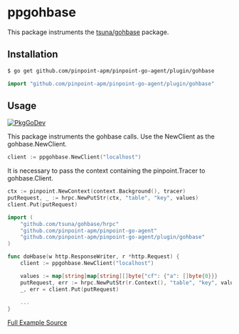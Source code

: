 # ppgohbase
This package instruments the [tsuna/gohbase](https://github.com/tsuna/gohbase) package.

## Installation

```bash
$ go get github.com/pinpoint-apm/pinpoint-go-agent/plugin/gohbase
```
```go
import "github.com/pinpoint-apm/pinpoint-go-agent/plugin/gohbase"
```
## Usage
[![PkgGoDev](https://pkg.go.dev/badge/github.com/pinpoint-apm/pinpoint-go-agent/plugin/gohbase)](https://pkg.go.dev/github.com/pinpoint-apm/pinpoint-go-agent/plugin/gohbase)

This package instruments the gohbase calls. Use the NewClient as the gohbase.NewClient.

``` go
client := ppgohbase.NewClient("localhost")
```

It is necessary to pass the context containing the pinpoint.Tracer to gohbase.Client.

``` go
ctx := pinpoint.NewContext(context.Background(), tracer)
putRequest, _ := hrpc.NewPutStr(ctx, "table", "key", values)
client.Put(putRequest)
```

``` go
import (
    "github.com/tsuna/gohbase/hrpc"
    "github.com/pinpoint-apm/pinpoint-go-agent"
    "github.com/pinpoint-apm/pinpoint-go-agent/plugin/gohbase"
)

func doHbase(w http.ResponseWriter, r *http.Request) {
    client := ppgohbase.NewClient("localhost")

    values := map[string]map[string][]byte{"cf": {"a": []byte{0}}}
    putRequest, err := hrpc.NewPutStr(r.Context(), "table", "key", values)
    _, err = client.Put(putRequest)
	
    ...
}
```
[Full Example Source](/plugin/gohbase/example/hbase_example.go)
